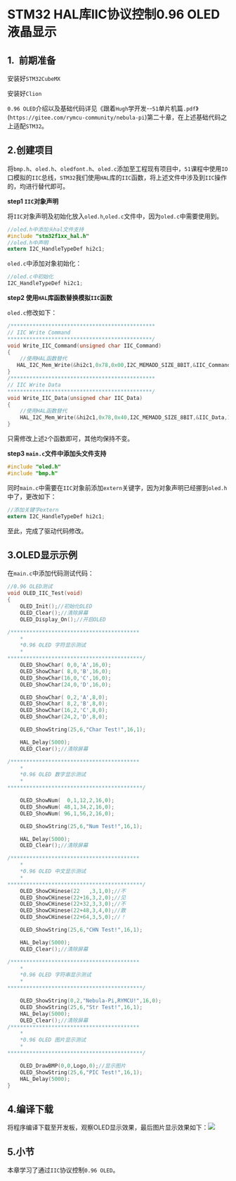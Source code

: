 # STM32 HAL库IIC协议控制0.96 OLED液晶显示

## 1.  前期准备

安装好`STM32CubeMX`

安装好`Clion`

`0.96 OLED`介绍以及基础代码详见《跟着`Hugh`学开发--`51`单片机篇`.pdf`》(`https://gitee.com/rymcu-community/nebula-pi`)第二十章，在上述基础代码之上适配`STM32`。

## 2.创建项目

将`bmp.h`、`oled.h`、`oledfont.h`、`oled.c`添加至工程现有项目中，`51`课程中使用`IO`口模拟的`IIC`总线，`STM32`我们使用`HAL`库的`IIC`函数，将上述文件中涉及到`IIC`操作的，均进行替代即可。

**step1 `IIC`对象声明**

将`IIC`对象声明及初始化放入`oled.h`,`oled.c`文件中，因为`oled.c`中需要使用到。

```c
//oled.h中添加头hal文件支持
#include "stm32f1xx_hal.h"
//oled.h中声明
extern I2C_HandleTypeDef hi2c1;
```

`oled.c`中添加对象初始化：

```c
//oled.c中初始化
I2C_HandleTypeDef hi2c1;
```

**step2 使用`HAL`库函数替换模拟`IIC`函数**

`oled.c`修改如下：

```c
/**********************************************
// IIC Write Command
**********************************************/
void Write_IIC_Command(unsigned char IIC_Command)
{
    //使用HAL函数替代
   HAL_I2C_Mem_Write(&hi2c1,0x78,0x00,I2C_MEMADD_SIZE_8BIT,&IIC_Command,1,100);
}
/**********************************************
// IIC Write Data
**********************************************/
void Write_IIC_Data(unsigned char IIC_Data)
{
    //使用HAL函数替代
    HAL_I2C_Mem_Write(&hi2c1,0x78,0x40,I2C_MEMADD_SIZE_8BIT,&IIC_Data,1,100);
}
```

只需修改上述`2`个函数即可，其他均保持不变。

**step3 `main.c`文件中添加头文件支持**

```c
#include "oled.h"
#include "bmp.h"
```

同时`main.c`中需要在`IIC`对象前添加`extern`关键字，因为对象声明已经挪到`oled.h`中了，更改如下：

```c
//添加关键字extern
extern I2C_HandleTypeDef hi2c1;
```

至此，完成了驱动代码修改。

## 3.OLED显示示例

在`main.c`中添加代码测试代码：

```c
//0.96 OLED测试
void OLED_IIC_Test(void)
{
    OLED_Init();//初始化OLED
    OLED_Clear();//清除屏幕
    OLED_Display_On();//开启OLED

/*****************************************
    *
    *0.96 OLED 字符显示测试
    *
*******************************************/
    OLED_ShowChar( 0,0,'A',16,0);
    OLED_ShowChar( 8,0,'B',16,0);
    OLED_ShowChar(16,0,'C',16,0);
    OLED_ShowChar(24,0,'D',16,0);

    OLED_ShowChar( 0,2,'A',8,0);
    OLED_ShowChar( 8,2,'B',8,0);
    OLED_ShowChar(16,2,'C',8,0);
    OLED_ShowChar(24,2,'D',8,0);

    OLED_ShowString(25,6,"Char Test!",16,1);

    HAL_Delay(5000);
    OLED_Clear();//清除屏幕

/*****************************************
    *
    *0.96 OLED 数字显示测试
    *
*******************************************/

    OLED_ShowNum(  0,1,12,2,16,0);
    OLED_ShowNum( 48,1,34,2,16,0);
    OLED_ShowNum( 96,1,56,2,16,0);

    OLED_ShowString(25,6,"Num Test!",16,1);

    HAL_Delay(5000);
    OLED_Clear();//清除屏幕

/*****************************************
    *
    *0.96 OLED 中文显示测试
    *
*******************************************/
    OLED_ShowCHinese(22   ,3,1,0);//不
    OLED_ShowCHinese(22+16,3,2,0);//见
    OLED_ShowCHinese(22+32,3,3,0);//不
    OLED_ShowCHinese(22+48,3,4,0);//散
    OLED_ShowCHinese(22+64,3,5,0);//！

    OLED_ShowString(25,6,"CHN Test!",16,1);

    HAL_Delay(5000);
    OLED_Clear();//清除屏幕

/*****************************************
    *
    *0.96 OLED 字符串显示测试
    *
*******************************************/

    OLED_ShowString(0,2,"Nebula-Pi,RYMCU!",16,0);
    OLED_ShowString(25,6,"Str Test!",16,1);
    HAL_Delay(5000);
    OLED_Clear();//清除屏幕
/*****************************************
    *
    *0.96 OLED 图片显示测试
    *
*******************************************/

    OLED_DrawBMP(0,0,Logo,0);//显示图片
    OLED_ShowString(25,6,"PIC Test!",16,1);
    HAL_Delay(5000);
}
```

## 4.编译下载

将程序编译下载至开发板，观察OLED显示效果，最后图片显示效果如下：![](/Users/hugh/Documents/Projects/NebulaPi32/9-OLED/PIC/OLED_PIC.jpeg)

## 5.小节

本章学习了通过`IIC`协议控制`0.96 OLED`。
